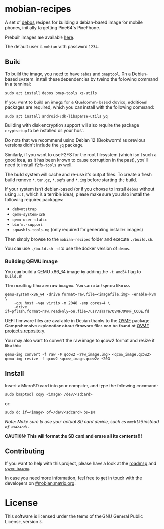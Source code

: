 # mobian-recipes

A set of [debos](https://github.com/go-debos/debos) recipes for building a
debian-based image for mobile phones, initially targetting Pine64's PinePhone.

Prebuilt images are available [here](http://images.mobian.org/).

The default user is `mobian` with password `1234`.

## Build

To build the image, you need to have `debos` and `bmaptool`. On a Debian-based
system, install these dependencies by typing the following command in a terminal:

```
sudo apt install debos bmap-tools xz-utils
```

If you want to build an image for a Qualcomm-based device, additional packages
are required, which you can install with the following command:

```
sudo apt install android-sdk-libsparse-utils yq
```

Building with disk encryption support will also require the package `cryptsetup` to be installed
on your host.

Do note that we recommend using Debian 12 (Bookworm) as previous versions didn't
include the `yq` package.

Similarly, if you want to use F2FS for the root filesystem (which isn't such a
good idea, as it has been known to cause corruption in the past), you'll need to
install `f2fs-tools` as well.

The build system will cache and re-use it's output files. To create a fresh build
remove `*.tar.gz`, `*.sqfs` and `*.img` before starting the build.

If your system isn't debian-based (or if you choose to install `debos` without
using `apt`, which is a terrible idea), please make sure you also install the
following required packages:
- `debootstrap`
- `qemu-system-x86`
- `qemu-user-static`
- `binfmt-support`
- `squashfs-tools-ng` (only required for generating installer images)

Then simply browse to the `mobian-recipes` folder and execute `./build.sh`.

You can use `./build.sh -d` to use the docker version of `debos`.

### Building QEMU image

You can build a QEMU x86_64 image by adding the `-t amd64` flag to `build.sh`

The resulting files are raw images. You can start qemu like so:

```
qemu-system-x86_64 -drive format=raw,file=<imagefile.img> -enable-kvm \
    -cpu host -vga virtio -m 2048 -smp cores=4 \
    -drive if=pflash,format=raw,readonly=on,file=/usr/share/OVMF/OVMF_CODE.fd
```

UEFI firmware files are available in Debian thanks to the
[OVMF](https://packages.debian.org/sid/all/ovmf/filelist) package.
Comprehensive explanation about firmware files can be found at
[OVMF project's repository](https://github.com/tianocore/edk2/tree/master/OvmfPkg).

You may also want to convert the raw image to qcow2 format
and resize it like this:

```
qemu-img convert -f raw -O qcow2 <raw_image.img> <qcow_image.qcow2>
qemu-img resize -f qcow2 <qcow_image.qcow2> +20G
```

## Install

Insert a MicroSD card into your computer, and type the following command:

```
sudo bmaptool copy <image> /dev/<sdcard>
```

or:

```
sudo dd if=<image> of=/dev/<sdcard> bs=1M
```

*Note: Make sure to use your actual SD card device, such as `mmcblk0` instead of
`<sdcard>`.*

**CAUTION: This will format the SD card and erase all its contents!!!**

## Contributing

If you want to help with this project, please have a look at the
[roadmap](https://wiki.debian.org/Teams/Mobian/Roadmap) and
[open issues](https://salsa.debian.org/Mobian-team/mobian-recipes/-/issues).

In case you need more information, feel free to get in touch with the developers
on [#mobian:matrix.org](https://matrix.to/#/#mobian:matrix.org).

# License

This software is licensed under the terms of the GNU General Public License,
version 3.
